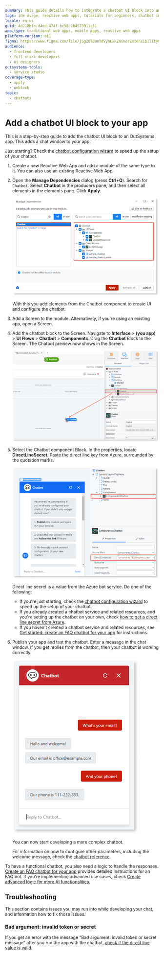 ```yaml
---
summary: This guide details how to integrate a chatbot UI block into an OutSystems 11 (O11) app, enhancing user interaction through a chat window.
tags: ide usage, reactive web apps, tutorials for beginners, chatbot integration, user interface enhancement
locale: en-us
guid: 4d218bfe-d4ed-474f-bc58-2b4573911a31
app_type: traditional web apps, mobile apps, reactive web apps
platform-version: o11
figma: https://www.figma.com/file/jSgZ0l0unYdVymLxKZasno/Extensibility%20and%20Integration?node-id=409:21
audience:
  - frontend developers
  - full stack developers
  - ui designers
outsystems-tools:
  - service studio
coverage-type:
  - apply
  - unblock
topic:
  - chatbots
---
```


# Add a chatbot UI block to your app

This is a step-by-step guide to add the chatbot UI block to an OutSystems app. This adds a chat window to your app.

<div class="info" markdown="1">

Just starting? Check the [chatbot configuration wizard](configuration-wizard.md) to speed up the setup of your chatbot.

</div>

1. Create a new Reactive Web App and add a module of the same type to it. You can also use an existing Reactive Web App.

1. Open the **Manage Dependencies** dialog (press **Ctrl+Q**). Search for `Chatbot`. Select **Chatbot** in the producers pane, and then select all elements in the elements pane. Click **Apply**.

    ![Screenshot showing how to add Chatbot references in the Manage Dependencies dialog](images/chatbot-add-references-ss.png "Chatbot References")

    With this you add elements from the Chatbot component to create UI and configure the chatbot.

1. Add a Screen to the module. Alternatively, if you're using an existing app, open a Screen.

1. Add the chatbot block to the Screen. Navigate to **Interface** > **(you app)** > **UI Flows** > **Chatbot** > **Components**. Drag the **Chatbot** Block to the Screen. The Chatbot preview now shows in the Screen.

    ![Screenshot illustrating the process of dragging the Chatbot block to a Screen in the app interface](images/chatbot-drag-chatbot-block-ss.png "Adding Chatbot Block to Screen")

1. Select the Chatbot component Block. In the properties, locate **DirectLineSecret**. Paste the direct line key from Azure, surrounded by the quotation marks.

    ![Screenshot of the Chatbot component properties with the DirectLineSecret field highlighted](images/chatbot-direct-line-ss.png "Chatbot Direct Line Property")

    <div class="info" markdown="1">

    Direct line secret is a value from the Azure bot service. Do one of the following:

    * If you're just starting, check the [chatbot configuration wizard](configuration-wizard.md) to speed up the setup of your chatbot.
    * If you already created a chatbot service and related resources, and you're setting up the chatbot on your own, check [how to get a direct line secret from Azure](guide-azure-services.md#get-direct-line-key).
    * If you haven't created a chatbot service and related resources, see [Get started: create an FAQ chatbot for your app](get-started-faq-chatbot.md) for instructions.

    </div>

1. Publish your app and test the chatbot. Enter a message in the chat window. If you get replies from the chatbot, then your chatbot is working correctly.

    ![Browser screenshot displaying a functional chatbot in a web app with a user message and chatbot reply](images/chatbot-faq-example-browser.png "Chatbot in Action")

    You can now start developing a more complex chatbot.

    <div class="info" markdown="1">

    For information on how to configure other parameters, including the welcome message, check the [chatbot reference](reference.md#chatbot-settings).

    </div>

To have a functional chatbot, you also need a logic to handle the responses. [Create an FAQ chatbot for your app](get-started-faq-chatbot.md) provides detailed instructions for an FAQ bot. If you're implementing advanced use cases, check
[Create advanced logic for more AI functionalities](get-started-advanced-chatbot.md).

## Troubleshooting

This section contains issues you may run into while developing your chat, and information how to fix those issues.

### Bad argument: invalid token or secret

If you get an error with the message "Bad argument: invalid token or secret message" after you run the app with the chatbot, [check if the direct line value is valid](guide-azure-services.md#get-direct-line-key).
